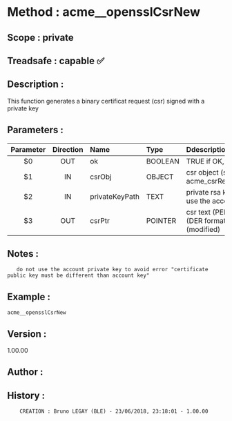 ﻿# **Method :** acme__opensslCsrNew## **Scope :** private## **Treadsafe :** capable ✅ ## **Description :** This function generates a binary certificat request (csr) signed with a private key## **Parameters :** | Parameter | Direction | Name | Type | Ddescription | |:----:|:----:|:----|:----|:----| | $0 | OUT | ok | BOOLEAN | TRUE if OK, FALSE otherwise | | $1 | IN | csrObj | OBJECT | csr object (see acme_csrReqConfObjectNew) | | $2 | IN | privateKeyPath | TEXT | private rsa key path (do not use the account private key) | | $3 | OUT | csrPtr | POINTER | csr text (PEM format) or blob (DER format) pointer (modified) | ## **Notes :**        do not use the account private key to avoid error "certificate public key must be different than account key"## **Example :** ```acme__opensslCsrNew```## **Version :** 1.00.00## **Author :** ## **History :**          CREATION : Bruno LEGAY (BLE) - 23/06/2018, 23:18:01 - 1.00.00